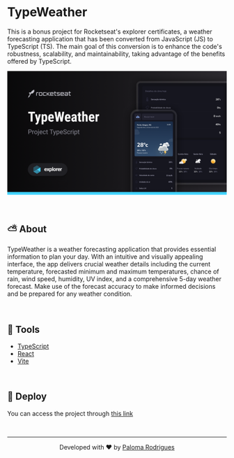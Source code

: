 # TypeWeather

This is a bonus project for Rocketseat's explorer certificates, a weather forecasting application that has been converted from JavaScript (JS) to TypeScript (TS). The main goal of this conversion is to enhance the code's robustness, scalability, and maintainability, taking advantage of the benefits offered by TypeScript.

![preview](.github/preview.png)

</br>

## ⛅ About

TypeWeather is a weather forecasting application that provides essential information to plan your day. With an intuitive and visually appealing interface, the app delivers crucial weather details including the current temperature, forecasted minimum and maximum temperatures, chance of rain, wind speed, humidity, UV index, and a comprehensive 5-day weather forecast. Make use of the forecast accuracy to make informed decisions and be prepared for any weather condition.

</br>

## 🧪 Tools

- [TypeScript](https://www.typescriptlang.org/)
- [React](https://react.dev/)
- [Vite](https://vitejs.dev/)

</br>

## 🚀 Deploy

You can access the project through [this link](https://typeweather-palomarodrigues.vercel.app/)

</br>

---

<p align="center">Developed with ❤️ by <a href="https://www.linkedin.com/in/paloma-rodrigues-539000233/" target="_blank">Paloma Rodrigues</a></p>
